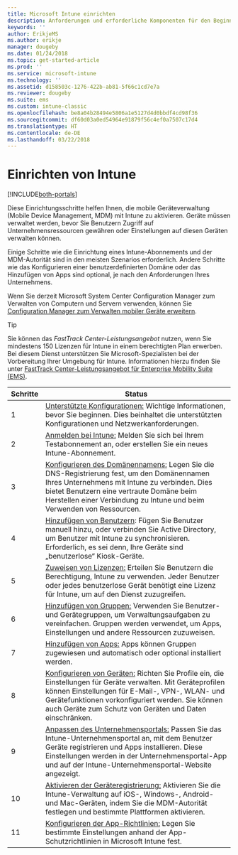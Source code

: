 ```yaml
---
title: Microsoft Intune einrichten
description: Anforderungen und erforderliche Komponenten für den Beginn der Verwendung Ihres Intune-Abonnements
keywords: ''
author: ErikjeMS
ms.author: erikje
manager: dougeby
ms.date: 01/24/2018
ms.topic: get-started-article
ms.prod: ''
ms.service: microsoft-intune
ms.technology: ''
ms.assetid: d158503c-1276-422b-ab81-5f66c1cd7e7a
ms.reviewer: dougeby
ms.suite: ems
ms.custom: intune-classic
ms.openlocfilehash: be8a04b28494e5806a1e5127d4d0bbdf4cd98f36
ms.sourcegitcommit: df60d03a0ed54964e91879f56c4ef0a7507c17d4
ms.translationtype: HT
ms.contentlocale: de-DE
ms.lasthandoff: 03/22/2018
---
```

# <a name="set-up-intune"></a>Einrichten von Intune

[!INCLUDE[both-portals](./includes/note-for-both-portals.md)]

Diese Einrichtungsschritte helfen Ihnen, die mobile Geräteverwaltung (Mobile Device Management, MDM) mit Intune zu aktivieren. Geräte müssen verwaltet werden, bevor Sie Benutzern Zugriff auf Unternehmensressourcen gewähren oder Einstellungen auf diesen Geräten verwalten können.

Einige Schritte wie die Einrichtung eines Intune-Abonnements und der MDM-Autorität sind in den meisten Szenarios erforderlich. Andere Schritte wie das Konfigurieren einer benutzerdefinierten Domäne oder das Hinzufügen von Apps sind optional, je nach den Anforderungen Ihres Unternehmens.

Wenn Sie derzeit Microsoft System Center Configuration Manager zum Verwalten von Computern und Servern verwenden, können Sie [Configuration Manager zum Verwalten mobiler Geräte erweitern](https://docs.microsoft.com/sccm/mdm/understand/choose-between-standalone-intune-and-hybrid-mobile-device-management).

>[!TIP]
>Sie können das *FastTrack Center-Leistungsangebot* nutzen, wenn Sie mindestens 150 Lizenzen für Intune in einem berechtigten Plan erwerben. Bei diesem Dienst unterstützen Sie Microsoft-Spezialisten bei der Vorbereitung Ihrer Umgebung für Intune. Informationen hierzu finden Sie unter [FastTrack Center-Leistungsangebot für Enterprise Mobility Suite (EMS)](https://docs.microsoft.com/enterprise-mobility-security/Solutions/enterprise-mobility-fasttrack-program).



| Schritte | Status  |
| ------------- |-------------|
| 1  | [Unterstützte Konfigurationen:](supported-devices-browsers.md) Wichtige Informationen, bevor Sie beginnen. Dies beinhaltet die unterstützten Konfigurationen und Netzwerkanforderungen.|
| 2 |  [Anmelden bei Intune:](account-sign-up.md) Melden Sie sich bei Ihrem Testabonnement an, oder erstellen Sie ein neues Intune-Abonnement. |  
| 3 | [Konfigurieren des Domänennamens:](custom-domain-name-configure.md) Legen Sie die DNS-Registrierung fest, um den Domänennamen Ihres Unternehmens mit Intune zu verbinden. Dies bietet Benutzern eine vertraute Domäne beim Herstellen einer Verbindung zu Intune und beim Verwenden von Ressourcen.  |
| 4 | [Hinzufügen von Benutzern](users-add.md): Fügen Sie Benutzer manuell hinzu, oder verbinden Sie Active Directory, um Benutzer mit Intune zu synchronisieren. Erforderlich, es sei denn, Ihre Geräte sind „benutzerlose“ Kiosk-Geräte. |
| 5 | [Zuweisen von Lizenzen:](licenses-assign.md) Erteilen Sie Benutzern die Berechtigung, Intune zu verwenden. Jeder Benutzer oder jedes benutzerlose Gerät benötigt eine Lizenz für Intune, um auf den Dienst zuzugreifen.|
| 6 |  [Hinzufügen von Gruppen:](groups-add.md) Verwenden Sie Benutzer- und Gerätegruppen, um Verwaltungsaufgaben zu vereinfachen. Gruppen werden verwendet, um Apps, Einstellungen und andere Ressourcen zuzuweisen. |
| 7 | [Hinzufügen von Apps:](apps-add.md) Apps können Gruppen zugewiesen und automatisch oder optional installiert werden. |
| 8 | [Konfigurieren von Geräten:](device-profiles.md) Richten Sie Profile ein, die Einstellungen für Geräte verwalten. Mit Geräteprofilen können Einstellungen für E-Mail-, VPN-, WLAN- und Gerätefunktionen vorkonfiguriert werden. Sie können auch Geräte zum Schutz von Geräten und Daten einschränken.  |
| 9 | [Anpassen des Unternehmensportals:](company-portal-app.md) Passen Sie das Intune-Unternehmensportal an, mit dem Benutzer Geräte registrieren und Apps installieren. Diese Einstellungen werden in der Unternehmensportal-App und auf der Intune-Unternehmensportal-Website angezeigt. |
| 10 | [Aktivieren der Geräteregistrierung:](mdm-authority-set.md) Aktivieren Sie die Intune-Verwaltung auf iOS-, Windows-, Android- und Mac-Geräten, indem Sie die MDM-Autorität festlegen und bestimmte Plattformen aktivieren. |
| 11 | [Konfigurieren der App-Richtlinien:](app-protection-policy.md) Legen Sie bestimmte Einstellungen anhand der App-Schutzrichtlinien in Microsoft Intune fest. |
